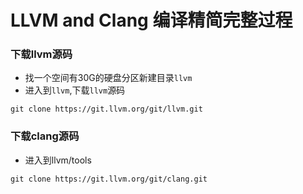 # LLVM and Clang 编译精简完整过程

### 下载llvm源码
- 找一个空间有30G的硬盘分区新建目录`llvm`
- 进入到`llvm`,下载`llvm`源码

```
git clone https://git.llvm.org/git/llvm.git
```
### 下载clang源码 
- 进入到llvm/tools

```
git clone https://git.llvm.org/git/clang.git
```



